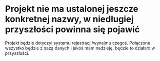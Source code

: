 # Projekt nie ma ustalonej jeszcze konkretnej nazwy, w niedługiej przyszłości powinna się pojawić 
<p> Projekt będzie dotyczył systemu rejestracji/wynajmu czegoś. Połączone wszystko będzie z bazą danych i jakoś mam nadzieję, będzie to działało w przyszłości. </p>
